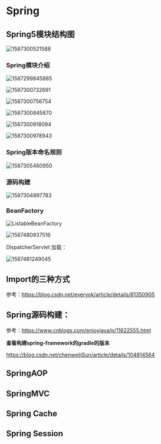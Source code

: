 # Spring 

## Spring5模块结构图

![1587300521588](./spring.assets/1587300521588.png)

### Spring模块介绍

![1587299845885](./spring.assets/1587299845885.png)

![1587300732691](./spring.assets/1587300732691.png)

![1587300756754](./spring.assets/1587300756754.png)

![1587300845870](./spring.assets/1587300845870.png)

![1587300918094](./spring.assets/1587300918094.png)

![1587300978943](./spring.assets/1587300978943.png)

### Spring版本命名规则

![1587305460950](./spring.assets/1587305460950.png)

### 源码构建

![1587304897783](./spring.assets/1587304897783.png)

### BeanFactory

![ListableBeanFactory](./spring.assets/ListableBeanFactory-1587480527303.png)

![1587480937516](./spring.assets/1587480937516.png)

DispatcherServlet 加载：

![1587481249045](./spring.assets/1587481249045.png)



## Import的三种方式

参考：https://blog.csdn.net/everyok/article/details/81350905



## **Spring源码构建：**

参考：https://www.cnblogs.com/enjoyjava/p/11622555.html

**查看构建spring-framework的gradle的版本**

https://blog.csdn.net/chenweijiSun/article/details/104814564

## SpringAOP

## SpringMVC

## Spring Cache

## Spring Session
